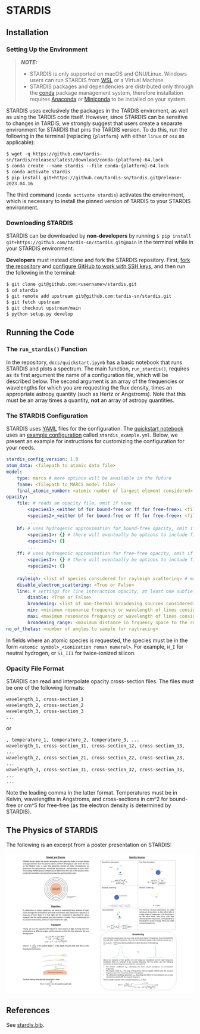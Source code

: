 # STARDIS

## Installation

### Setting Up the Environment

> **_NOTE:_** 
> - STARDIS is only supported on macOS and GNU/Linux. Windows users can run STARDIS from [WSL](https://docs.microsoft.com/en-us/windows/wsl/) or a Virtual Machine.
> - STARDIS packages and dependencies are distributed only through the [conda](https://docs.conda.io/en/latest/) package management system, therefore installation requires [Anaconda](https://docs.anaconda.com/anaconda/install/index.html) or [Miniconda](https://conda.io/projects/conda/en/latest/user-guide/install/index.html) to be installed on your system.

STARDIS uses exclusively the packages in the TARDIS enviroment, as well as using the TARDIS code itself. However, since STARDIS can be sensitive to changes in TARDIS, we strongly suggest that users create a separate environment for STARDIS that pins the TARDIS version. To do this, run the following in the terminal (replacing `{platform}` with either `linux` or `osx` as applicable):

```
$ wget -q https://github.com/tardis-sn/tardis/releases/latest/download/conda-{platform}-64.lock
$ conda create --name stardis --file conda-{platform}-64.lock
$ conda activate stardis
$ pip install git+https://github.com/tardis-sn/tardis.git@release-2023.04.16
```

The third command (`conda activate stardis`) activates the environment, which is necessary to install the pinned version of TARDIS to your STARDIS environment.

### Downloading STARDIS

STARDIS can be downloaded by **non-developers** by running `$ pip install git+https://github.com/tardis-sn/stardis.git@main` in the terminal while in your STARDIS environment.

**Developers** must instead clone and fork the STARDIS repository. First, [fork the repository](https://github.com/tardis-sn/stardis/fork) and [configure GitHub to work with SSH keys](https://docs.github.com/en/authentication/connecting-to-github-with-ssh), and then run the following in the terminal:

```
$ git clone git@github.com:<username>/stardis.git
$ cd stardis
$ git remote add upstream git@github.com:tardis-sn/stardis.git
$ git fetch upstream
$ git checkout upstream/main
$ python setup.py develop
```

## Running the Code

### The `run_stardis()` Function

In the repository, `docs/quickstart.ipynb` has a basic notebook that runs STARDIS and plots a spectrum. The main function, `run_stardis()`, requires as its first argument the name of a configuration file, which will be described below. The second argument is an array of the frequencies or wavelengths for which you are requesting the flux density, times an appropriate astropy quantity (such as Hertz or Angstroms). Note that this must be an array times a quantity, **not** an array of astropy quantities. 

### The STARDIS Configuration

STARDIS uses [YAML](https://yaml.org/) files for the configuration. The [quickstart notebook](quickstart.ipynb) uses an [example configuration](stardis_example.yml) called `stardis_example.yml`. Below, we present an example for instructions for customizing the configuration for your needs.

```yaml
stardis_config_version: 1.0
atom_data: <filepath to atomic data file>
model:
    type: marcs # more options will be available in the future
    fname: <filepath to MARCS model file>
    final_atomic_number: <atomic number of largest element considered> # may be up to 30
opacity:
    file: # reads an opacity file, omit if none
        <species1>_<either bf for bound-free or ff for free-free>: <filepath to opacity file>
        <species2>_<either bf for bound-free or ff for free-free>: <filepath to opacity file>
        ...
    bf: # uses hydrogenic approximation for bound-free opacity, omit if none
        <species1>: {} # there will eventually be options to include files with gaunt factors or departure coefficients
        <species2>: {}
        ...
    ff: # uses hydrogenic approximation for free-free opacity, omit if none
        <species1>: {} # there will eventually be options to include files with gaunt factors or departure coefficients
        <species2>: {}
        ...
    rayleigh: <list of species considered for rayleigh scattering> # may include H, He, and/or H2, omit or use [] for none
    disable_electron_scattering: <True or False>
    line: # settings for line interaction opacity, at least one subfield is required
        disable: <True or False>
        broadening: <list of non-thermal broadening sources considered> # may include radiation, linear_stark, quadratic_stark, and/or van_der_waals, omit or use [] for none
        min: <minimum resonance frequency or wavelength of lines considered> # must have units, such as Hz or AA
        max: <maximum resonance frequency or wavelength of lines considered> # must have units, such as Hz or AA
        broadening_range: <maximum distance in frquency space to the resonant frequency for line broadening to be considered> # necessary for computational efficiency and must have units, 1e13 Hz recommended
no_of_thetas: <number of angles to sample for raytracing>
```

In fields where an atomic species is requested, the species must be in the form `<atomic symbol>_<ionization roman numeral>`. For example, `H_I` for neutral hydrogen, or `Si_III` for twice-ionized silicon.

### Opacity File Format

STARDIS can read and interpolate opacity cross-section files. The files must be one of the following formats:

```csv
wavelength_1, cross-section_1
wavelength_2, cross-section_2
wavelength_3, cross-section_3
...
```

or

```csv
, temperature_1, temperature_2, temperature_3, ...
wavelength_1, cross-section_11, cross-section_12, cross-section_13, ...
wavelength_2, cross-section_21, cross-section_22, cross-section_23, ...
wavelength_3, cross-section_31, cross-section_32, cross-section_33, ...
...
```

Note the leading comma in the latter format. Temperatures must be in Kelvin, wavelengths in Angstroms, and cross-sections in cm^2 for bound-free or cm^5 for free-free (as the electron density is determined by STARDIS).

## The Physics of STARDIS

The following is an excerpt from a poster presentation on STARDIS:

<img src="physics_of_stardis.png" alt="physics of stardis" width="1000"/>

## References

See [stardis.bib](stardis.bib).
